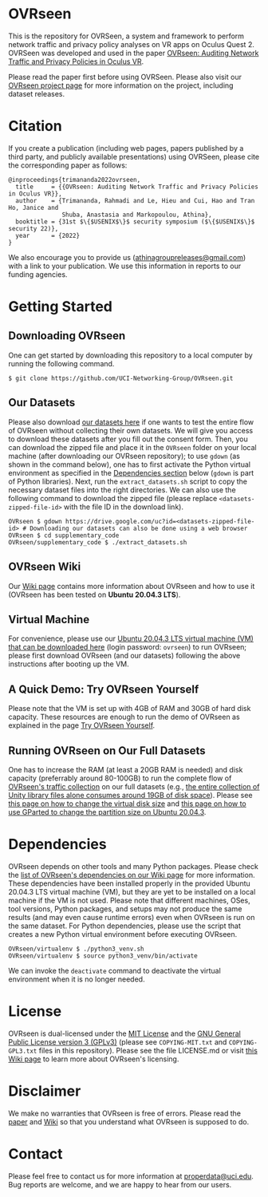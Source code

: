 # OVRseen
This is the repository for OVRSeen, a system and framework to perform network traffic and privacy policy analyses on VR apps on Oculus Quest 2. OVRSeen was developed and used in the paper [OVRseen: Auditing Network Traffic and Privacy Policies in Oculus VR](https://arxiv.org/abs/2106.05407). 

Please read the paper first before using OVRSeen. Please also visit our [OVRseen project page](https://athinagroup.eng.uci.edu/projects/ovrseen/) for more information on the project, including dataset releases.

# Citation
If you create a publication (including web pages, papers published by a third party, and publicly available presentations) using OVRSeen, please cite the corresponding paper as follows:
```
@inproceedings{trimananda2022ovrseen,
  title     = {{OVRseen: Auditing Network Traffic and Privacy Policies in Oculus VR}},
  author    = {Trimananda, Rahmadi and Le, Hieu and Cui, Hao and Tran Ho, Janice and 
               Shuba, Anastasia and Markopoulou, Athina},
  booktitle = {31st $\{$USENIX$\}$ security symposium ($\{$USENIX$\}$ security 22)},
  year      = {2022}
}
```
We also encourage you to provide us ([athinagroupreleases@gmail.com](mailto:athinagroupreleases@gmail.com)) with a link to your publication. We use this information in reports to our funding agencies.

# Getting Started
## Downloading OVRseen
One can get started by downloading this repository to a local computer by running the following command.
```
$ git clone https://github.com/UCI-Networking-Group/OVRseen.git
```
## Our Datasets
Please also download [our datasets here](https://athinagroup.eng.uci.edu/projects/ovrseen/ovrseen-datasets/) if one wants to test the entire flow of OVRseen without collecting their own datasets. We will give you access to download these datasets after you fill out the consent form. Then, you can download the zipped file and place it in the `OVRseen` folder on your local machine (after downloading our OVRseen repository); to use `gdown` (as shown in the command below), one has to first activate the Python virtual environment as specified in the [Dependencies section](https://github.com/UCI-Networking-Group/OVRseen#dependencies) below (`gdown` is part of Python libraries). Next, run the `extract_datasets.sh` script to copy the necessary dataset files into the right directories. We can also use the following command to download the zipped file (please replace `<datasets-zipped-file-id>` with the file ID in the download link).
```
OVRseen $ gdown https://drive.google.com/uc?id=<datasets-zipped-file-id> # Downloading our datasets can also be done using a web browser
OVRseen $ cd supplementary_code
OVRseen/supplementary_code $ ./extract_datasets.sh
```
## OVRseen Wiki
Our [Wiki page](https://github.com/UCI-Networking-Group/OVRseen/wiki) contains more information about OVRseen and how to use it (OVRseen has been tested on **Ubuntu 20.04.3 LTS**).

## Virtual Machine
For convenience, please use our [Ubuntu 20.04.3 LTS virtual machine (VM) that can be downloaded here](https://drive.google.com/file/d/1M00S5hwKKtavojET6BzVQJZnP3OZvfuD/view?usp=sharing) (login password: `ovrseen`) to run OVRseen; please first download OVRseen (and our datasets) following the above instructions after booting up the VM.

## A Quick Demo: Try OVRseen Yourself
Please note that the VM is set up with 4GB of RAM and 30GB of hard disk capacity. These resources are enough to run the demo of OVRseen as explained in the page [Try OVRseen Yourself](https://github.com/UCI-Networking-Group/OVRseen/wiki/Try-OVRseen-Yourself).

## Running OVRseen on Our Full Datasets
One has to increase the RAM (at least a 20GB RAM is needed) and disk capacity (preferrably around 80-100GB) to run the complete flow of [OVRseen's traffic collection](https://github.com/UCI-Networking-Group/OVRseen/wiki/Traffic-Collection) on our full datasets (e.g., [the entire collection of Unity library files alone consumes around 19GB of disk space](https://github.com/UCI-Networking-Group/OVRseen/wiki/Traffic-Collection#setup)). Please see [this page on how to change the virtual disk size](https://www.howtogeek.com/124622/how-to-enlarge-a-virtual-machines-disk-in-virtualbox-or-vmware/) and [this page on how to use GParted to change the partition size on Ubuntu 20.04.3](https://www.howtogeek.com/114503/how-to-resize-your-ubuntu-partitions/).

# Dependencies
OVRseen depends on other tools and many Python packages. Please check the [list of OVRseen's dependencies on our Wiki page](https://github.com/UCI-Networking-Group/OVRseen/wiki#dependencies) for more information. These dependencies have been installed properly in the provided Ubuntu 20.04.3 LTS virtual machine (VM), but they are yet to be installed on a local machine if the VM is not used. Please note that different machines, OSes, tool versions, Python packages, and setups may not produce the same results (and may even cause runtime errors) even when OVRseen is run on the same dataset.
For Python dependencies, please use the script that creates a new Python virtual environment before executing OVRseen.
```
OVRseen/virtualenv $ ./python3_venv.sh
OVRseen/virtualenv $ source python3_venv/bin/activate
```
We can invoke the `deactivate` command to deactivate the virtual environment when it is no longer needed.

# License
OVRseen is dual-licensed under the [MIT License](https://opensource.org/licenses/MIT) and the [GNU General Public License version 3 (GPLv3)](https://www.gnu.org/licenses/gpl-3.0.en.html) (please see `COPYING-MIT.txt` and `COPYING-GPL3.txt` files in this repository). Please see the file LICENSE.md or visit [this Wiki page](https://github.com/UCI-Networking-Group/OVRseen/wiki/OVRseen-License) to learn more about OVRseen's licensing.

# Disclaimer
We make no warranties that OVRseen is free of errors. Please read the [paper](https://arxiv.org/abs/2106.05407) and [Wiki](https://github.com/UCI-Networking-Group/OVRseen/wiki) so that you understand what OVRseen is supposed to do.

# Contact
Please feel free to contact us for more information at properdata@uci.edu. Bug reports are welcome, and we are happy to hear from our users.
